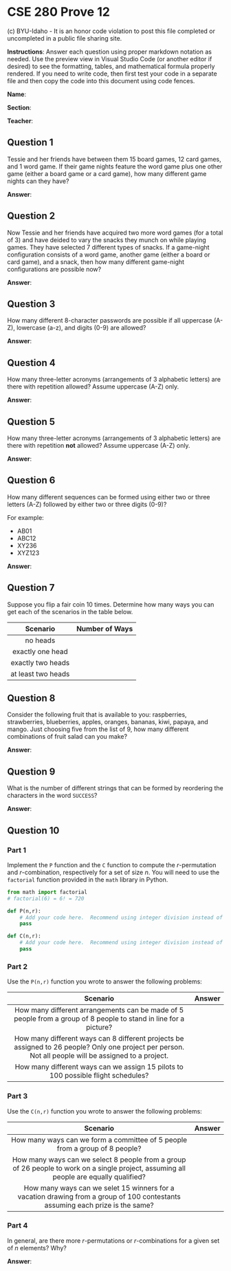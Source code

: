 # CSE 280 Prove 12

(c) BYU-Idaho - It is an honor code violation to post this
file completed or uncompleted in a public file sharing site.

**Instructions**: Answer each question using proper markdown notation as needed.  Use the preview view in Visual Studio Code (or another editor if desired) to see the formatting, tables, and mathematical formula properly rendered.  If you need to write code, then first test your code in a separate file and then copy the code into this document using code fences. 

**Name**:

**Section**:

**Teacher**:

## Question 1

Tessie and her friends have between them 15 board games, 12 card games, and 1 word game.  If their game nights feature the word game plus one other game (either a board game or a card game), how many different game nights can they have?

**Answer**: 

## Question 2

Now Tessie and her friends have acquired two more word games (for a total of 3) and have deided to vary the snacks they munch on while playing games.  They have selected 7 different types of snacks.  If a game-night configuration consists of a word game, another game (either a board or card game), and a snack, then how many different game-night configurations are possible now?

**Answer**: 

## Question 3

How many different 8-character passwords are possible if all uppercase (A-Z), lowercase (a-z), and digits (0-9) are allowed?

**Answer**: 

## Question 4

How many three-letter acronyms (arrangements of 3 alphabetic letters) are there with repetition allowed?  Assume uppercase (A-Z) only.

**Answer**: 

## Question 5

How many three-letter acronyms (arrangements of 3 alphabetic letters) are there with repetition **not** allowed?  Assume uppercase (A-Z) only.

**Answer**: 

## Question 6

How many different sequences can be formed using either two or three letters (A-Z) followed by either two or three digits (0-9)?

For example:
* AB01
* ABC12
* XY236
* XYZ123

**Answer**: 

## Question 7

Suppose you flip a fair coin 10 times.  Determine how many ways you can get each of the scenarios in the table below.

|Scenario|Number of Ways|
|:-:|:-:|
|no heads||
|exactly one head||
|exactly two heads||
|at least two heads||

## Question 8

Consider the following fruit that is available to you: raspberries, strawberries, blueberries, apples, oranges, bananas, kiwi, papaya, and mango.  Just choosing five from the list of 9, how many different combinations of fruit salad can you make?

**Answer**: 

## Question 9

What is the number of different strings that can be formed by reordering the characters in the word `SUCCESS`?

**Answer**: 

## Question 10

### Part 1

Implement the `P` function and the `C` function to compute the $r$-permutation and $r$-combination, respectively for a set of size $n$.  You will need to use the `factorial` function provided in the `math` library in Python.

```python
from math import factorial
# factorial(6) = 6! = 720

def P(n,r):
    # Add your code here.  Recommend using integer division instead of regular division
    pass

def C(n,r):
    # Add your code here.  Recommend using integer division instead of regular division
    pass

```

### Part 2

Use the `P(n,r)` function you wrote to answer the following problems:

|Scenario|Answer|
|:-:|:-:|
|How many different arrangements can be made of 5 people from a group of 8 people to stand in line for a picture?||
|How many different ways can 8 different projects be assigned to 26 people?  Only one project per person.  Not all people will be assigned to a project.||
|How many different ways can we assign 15 pilots to 100 possible flight schedules?||

### Part 3

Use the `C(n,r)` function you wrote to answer the following problems:

|Scenario|Answer|
|:-:|:-:|
|How many ways can we form a committee of 5 people from a group of 8 people?||
|How many ways can we select 8 people from a group of 26 people to work on a single project, assuming all people are equally qualified?||
|How many ways can we selet 15 winners for a vacation drawing from a group of 100 contestants assuming each prize is the same?||

### Part 4

In general, are there more $r$-permutations or $r$-combinations for a given set of $n$ elements?  Why?

**Answer**:  

